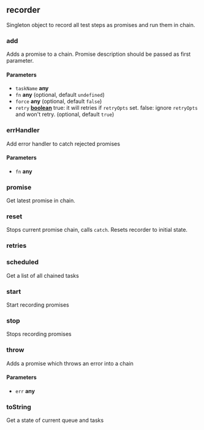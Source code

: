 <!-- Generated by documentation.js. Update this documentation by updating the source code. -->

## recorder

Singleton object to record all test steps as promises and run them in chain.

### add

Adds a promise to a chain.
Promise description should be passed as first parameter.

#### Parameters

-   `taskName` **any** 
-   `fn` **any**  (optional, default `undefined`)
-   `force` **any**  (optional, default `false`)
-   `retry` **[boolean][1]**     true: it will retries if `retryOpts` set.
        false: ignore `retryOpts` and won't retry. (optional, default `true`)

### errHandler

Add error handler to catch rejected promises

#### Parameters

-   `fn` **any** 

### promise

Get latest promise in chain.

### reset

Stops current promise chain, calls `catch`.
Resets recorder to initial state.

### retries

### scheduled

Get a list of all chained tasks

### start

Start recording promises

### stop

Stops recording promises

### throw

Adds a promise which throws an error into a chain

#### Parameters

-   `err` **any** 

### toString

Get a state of current queue and tasks

[1]: https://developer.mozilla.org/docs/Web/JavaScript/Reference/Global_Objects/Boolean
